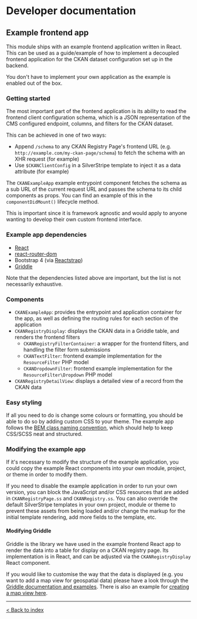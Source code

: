 # Developer documentation

## Example frontend app

This module ships with an example frontend application written in React. This can be used as a guide/example of how
to implement a decoupled frontend application for the CKAN dataset configuration set up in the backend.

You don't have to implement your own application as the example is enabled out of the box.

### Getting started

The most important part of the frontend application is its ability to read the frontend client configuration schema,
which is a JSON representation of the CMS configured endpoint, columns, and filters for the CKAN dataset.

This can be achieved in one of two ways:

* Append `/schema` to any CKAN Registry Page's frontend URL (e.g. `http://example.com/my-ckan-page/schema`) to fetch
  the schema with an XHR request (for example)
* Use `$CKANClientConfig` in a SilverStripe template to inject it as a data attribute (for example)

The `CKANExampleApp` example entrypoint component fetches the schema as a sub URL of the current request URL and passes
the schema to its child components as props. You can find an example of this in the `componentDidMount()` lifecycle
method.

This is important since it is framework agnostic and would apply to anyone wanting to develop their own custom frontend
interface.

### Example app dependencies

* [React](https://reactjs.org)
* [react-router-dom](https://www.npmjs.com/package/react-router-dom)
* Bootstrap 4 (via [Reactstrap](https://reactstrap.github.io))
* [Griddle](http://griddlegriddle.github.io/Griddle/docs/)

Note that the dependencies listed above are important, but the list is not necessarily exhaustive.

### Components

* `CKANExampleApp`: provides the entrypoint and application container for the app, as well as defining the routing
  rules for each section of the application
* `CKANRegistryDisplay`: displays the CKAN data in a Griddle table, and renders the frontend filters
  * `CKANRegistryFilterContainer`: a wrapper for the frontend filters, and handling the filter form submissions
  * `CKANTextFilter`: frontend example implementation for the `ResourceFilter` PHP model
  * `CKANDropdownFilter`: frontend example implementation for the `ResourceFilter\Dropdown` PHP model
* `CKANRegistryDetailView`: displays a detailed view of a record from the CKAN data

### Easy styling

If all you need to do is change some colours or formatting, you should be able to do so by adding custom CSS to your
theme. The example app follows the [BEM class naming convention](http://getbem.com/introduction/), which should help
to keep CSS/SCSS neat and structured.

### Modifying the example app

If it's necessary to modify the structure of the example application, you could copy the example React components into
your own module, project, or theme in order to modify them.

If you need to disable the example application in order to run your own version, you can block the JavaScript and/or
CSS resources that are added in `CKANRegistryPage.ss` and `CKANRegistry.ss`. You can also override the default
SilverStripe templates in your own project, module or theme to prevent these assets from being loaded and/or change
the markup for the initial template rendering, add more fields to the template, etc.

#### Modifying Griddle

Griddle is the library we have used in the example frontend React app to render the data into a table for display on
a CKAN registry page. Its implementation is in React, and can be adjusted via the `CKANRegistryDisplay` React component.

If you would like to customise the way that the data is displayed (e.g. you want to add a map view for geospatial data)
please have a look through the [Griddle documentation and examples](http://griddlegriddle.github.io/Griddle/docs/).
There is also an example for [creating a map view here](http://griddlegriddle.github.io/Griddle/examples/asMap/).

---

[< Back to index](index.md)
